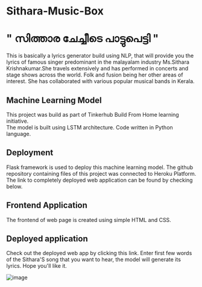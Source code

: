 # Sithara-Music-Box

<h1>" സിത്താര ചേച്ചീടെ പാട്ടുപെട്ടി "</h1>
<p> This is basically a lyrics generator build using NLP, that will provide you the lyrics of famous singer predominant in the malayalam industry Ms.Sithara Krishnakumar.She travels extensively and has performed in concerts and stage shows across the world. Folk and fusion being her other areas of interest. She has collaborated with various popular musical bands in Kerala.</p>

<h2>Machine Learning Model</h2>
This project was build as part of Tinkerhub Build From Home learning initiative.<br>
The model is built using LSTM architecture. Code written in Python language.

<h2>Deployment</h2>
Flask framework is used to deploy this machine learning model. The github repository containing files of this project was connected to Heroku Platform. The link to completely deployed web application can be found by checking below.

<h2>Frontend Application</h2>
The frontend of web page is created using simple HTML and CSS.

<h2>Deployed application</h2>
<p>Check out the deployed web app by clicking this link. Enter first few words of the Sithara'S song that you want to hear, the model will generate its lyrics. Hope you'll like it.<br></p>

![image](https://user-images.githubusercontent.com/63139488/119091834-4346b700-ba2b-11eb-9e8e-072381372ad6.png)

